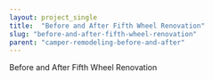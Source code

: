 ```yaml
---
layout: project_single
title:  "Before and After Fifth Wheel Renovation"
slug: "before-and-after-fifth-wheel-renovation"
parent: "camper-remodeling-before-and-after"
---
```

Before and After Fifth Wheel Renovation